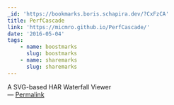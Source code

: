 ```yaml
---
_id: 'https://bookmarks.boris.schapira.dev/?CxFzCA'
title: PerfCascade
link: 'https://micmro.github.io/PerfCascade/'
date: '2016-05-04'
tags:
    - name: boostmarks
      slug: boostmarks
    - name: sharemarks
      slug: sharemarks
---
```


A SVG-based HAR Waterfall Viewer <br>&#8212;
<a href="https://bookmarks.boris.schapira.dev/?CxFzCA" title="Permalink">Permalink</a>
